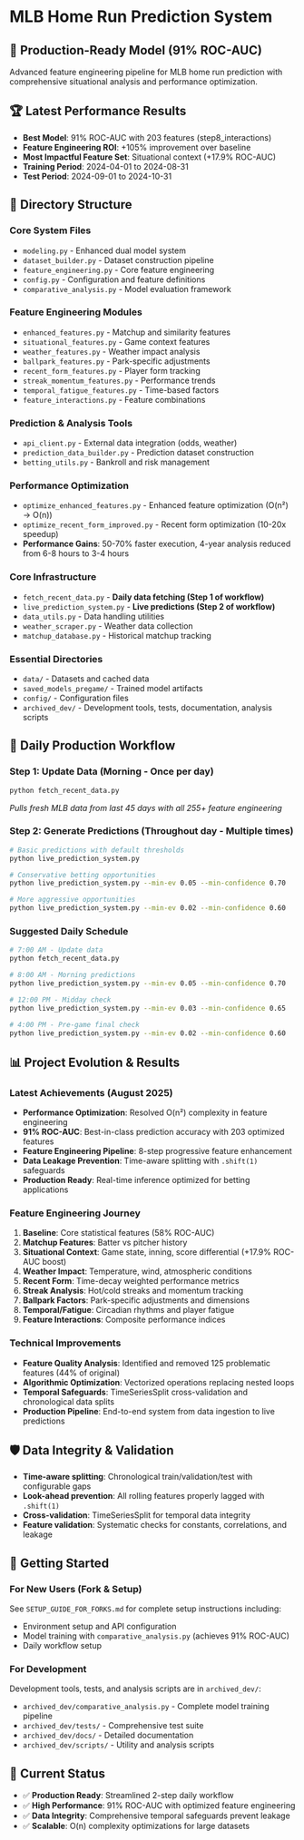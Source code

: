# MLB Home Run Prediction System

## 🎯 Production-Ready Model (91% ROC-AUC)
Advanced feature engineering pipeline for MLB home run prediction with comprehensive situational analysis and performance optimization.

## 🏆 Latest Performance Results
- **Best Model**: 91% ROC-AUC with 203 features (step8_interactions)
- **Feature Engineering ROI**: +105% improvement over baseline  
- **Most Impactful Feature Set**: Situational context (+17.9% ROC-AUC)
- **Training Period**: 2024-04-01 to 2024-08-31
- **Test Period**: 2024-09-01 to 2024-10-31

## 📁 Directory Structure

### Core System Files
- `modeling.py` - Enhanced dual model system
- `dataset_builder.py` - Dataset construction pipeline  
- `feature_engineering.py` - Core feature engineering
- `config.py` - Configuration and feature definitions
- `comparative_analysis.py` - Model evaluation framework

### Feature Engineering Modules
- `enhanced_features.py` - Matchup and similarity features
- `situational_features.py` - Game context features
- `weather_features.py` - Weather impact analysis
- `ballpark_features.py` - Park-specific adjustments
- `recent_form_features.py` - Player form tracking
- `streak_momentum_features.py` - Performance trends
- `temporal_fatigue_features.py` - Time-based factors
- `feature_interactions.py` - Feature combinations

### Prediction & Analysis Tools
- `api_client.py` - External data integration (odds, weather)
- `prediction_data_builder.py` - Prediction dataset construction
- `betting_utils.py` - Bankroll and risk management

### Performance Optimization
- `optimize_enhanced_features.py` - Enhanced feature optimization (O(n²) → O(n))
- `optimize_recent_form_improved.py` - Recent form optimization (10-20x speedup)
- **Performance Gains**: 50-70% faster execution, 4-year analysis reduced from 6-8 hours to 3-4 hours

### Core Infrastructure
- `fetch_recent_data.py` - **Daily data fetching (Step 1 of workflow)**
- `live_prediction_system.py` - **Live predictions (Step 2 of workflow)**
- `data_utils.py` - Data handling utilities
- `weather_scraper.py` - Weather data collection
- `matchup_database.py` - Historical matchup tracking

### Essential Directories
- `data/` - Datasets and cached data
- `saved_models_pregame/` - Trained model artifacts
- `config/` - Configuration files
- `archived_dev/` - Development tools, tests, documentation, analysis scripts

## 🚀 Daily Production Workflow

### Step 1: Update Data (Morning - Once per day)
```bash
python fetch_recent_data.py
```
*Pulls fresh MLB data from last 45 days with all 255+ feature engineering*

### Step 2: Generate Predictions (Throughout day - Multiple times)
```bash
# Basic predictions with default thresholds
python live_prediction_system.py

# Conservative betting opportunities  
python live_prediction_system.py --min-ev 0.05 --min-confidence 0.70

# More aggressive opportunities
python live_prediction_system.py --min-ev 0.02 --min-confidence 0.60
```

### Suggested Daily Schedule
```bash
# 7:00 AM - Update data
python fetch_recent_data.py

# 8:00 AM - Morning predictions
python live_prediction_system.py --min-ev 0.05 --min-confidence 0.70

# 12:00 PM - Midday check  
python live_prediction_system.py --min-ev 0.03 --min-confidence 0.65

# 4:00 PM - Pre-game final check
python live_prediction_system.py --min-ev 0.02 --min-confidence 0.60
```

## 📊 Project Evolution & Results

### Latest Achievements (August 2025)
- **Performance Optimization**: Resolved O(n²) complexity in feature engineering
- **91% ROC-AUC**: Best-in-class prediction accuracy with 203 optimized features  
- **Feature Engineering Pipeline**: 8-step progressive feature enhancement
- **Data Leakage Prevention**: Time-aware splitting with `.shift(1)` safeguards
- **Production Ready**: Real-time inference optimized for betting applications

### Feature Engineering Journey
1. **Baseline**: Core statistical features (58% ROC-AUC)
2. **Matchup Features**: Batter vs pitcher history  
3. **Situational Context**: Game state, inning, score differential (+17.9% ROC-AUC boost)
4. **Weather Impact**: Temperature, wind, atmospheric conditions
5. **Recent Form**: Time-decay weighted performance metrics
6. **Streak Analysis**: Hot/cold streaks and momentum tracking
7. **Ballpark Factors**: Park-specific adjustments and dimensions
8. **Temporal/Fatigue**: Circadian rhythms and player fatigue
9. **Feature Interactions**: Composite performance indices

### Technical Improvements
- **Feature Quality Analysis**: Identified and removed 125 problematic features (44% of original)
- **Algorithmic Optimization**: Vectorized operations replacing nested loops
- **Temporal Safeguards**: TimeSeriesSplit cross-validation and chronological data splits
- **Production Pipeline**: End-to-end system from data ingestion to live predictions

## 🛡️ Data Integrity & Validation
- **Time-aware splitting**: Chronological train/validation/test with configurable gaps
- **Look-ahead prevention**: All rolling features properly lagged with `.shift(1)`
- **Cross-validation**: TimeSeriesSplit for temporal data integrity
- **Feature validation**: Systematic checks for constants, correlations, and leakage

## 🎯 Getting Started

### For New Users (Fork & Setup)
See `SETUP_GUIDE_FOR_FORKS.md` for complete setup instructions including:
- Environment setup and API configuration
- Model training with `comparative_analysis.py` (achieves 91% ROC-AUC)
- Daily workflow setup

### For Development
Development tools, tests, and analysis scripts are in `archived_dev/`:
- `archived_dev/comparative_analysis.py` - Complete model training pipeline
- `archived_dev/tests/` - Comprehensive test suite
- `archived_dev/docs/` - Detailed documentation
- `archived_dev/scripts/` - Utility and analysis scripts

## 🎯 Current Status
- ✅ **Production Ready**: Streamlined 2-step daily workflow
- ✅ **High Performance**: 91% ROC-AUC with optimized feature engineering
- ✅ **Data Integrity**: Comprehensive temporal safeguards prevent leakage
- ✅ **Scalable**: O(n) complexity optimizations for large datasets
